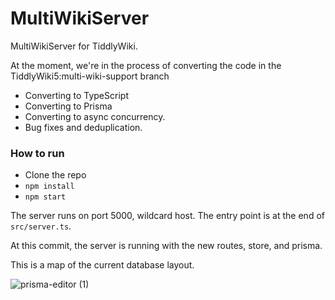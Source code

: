 # MultiWikiServer

MultiWikiServer for TiddlyWiki. 

At the moment, we're in the process of converting the code in the TiddlyWiki5:multi-wiki-support branch

- Converting to TypeScript
- Converting to Prisma
- Converting to async concurrency.
- Bug fixes and deduplication.

### How to run

- Clone the repo
- `npm install`
- `npm start`

The server runs on port 5000, wildcard host. The entry point is at the end of `src/server.ts`.

At this commit, the server is running with the new routes, store, and prisma. 

This is a map of the current database layout.

![prisma-editor (1)](https://github.com/user-attachments/assets/607868ac-5f5c-4e83-b1fe-4b1d37fdb3b4)
